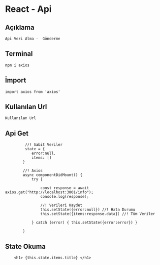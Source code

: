 # React - Api

## Açıklama

```
Api Veri Alma -  Gönderme
```

## Terminal

```
npm i axios
```

## İmport

```
import axios from 'axios'
```

## Kullanılan Url

```
Kullanılan Url
```

## Api Get
```
         //! Sabit Veriler
         state = {
            error:null,
            items: []
        }

        //! Axios
        async componentDidMount() {
            try {
    
                const response = await axios.get("http://localhost:3001/info");
                console.log(response);
                    
                //! Verileri Kaydet
                this.setState({error:null}) //! Hata Durumu          
                this.setState({items:response.data}) //! Tüm Veriler                                       
     
            } catch (error) { this.setState({error:error}) }
    
        }
```

## State Okuma
```
    <h1> {this.state.items.title} </h1>  
```
